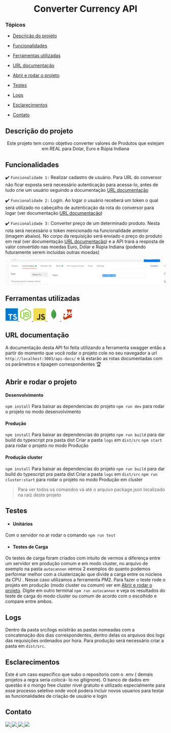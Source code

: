 
<h1 align="center">Converter Currency API </h1>

### Tópicos

- [Descrição do projeto](#descrição-do-projeto)

- [Funcionalidades](#funcionalidades)

- [Ferramentas utilizadas](#ferramentas-utilizadas)

- [URL documentação](#url-documentação)

- [Abrir e rodar o projeto](#abrir-e-rodar-o-projeto)

- [Testes](#testes)

- [Logs](#logs)

- [Esclarecimentos](#esclarecimentos)

- [Contato](#contato)

## Descrição do projeto

<p align="center">Este projeto tem como objetivo converter valores de Produtos que estejam em REAL para
Dolar, Euro e Rúpia Indiana</p>

## Funcionalidades

:heavy_check_mark: `Funcionalidade 1:` Realizar cadastro de usuário. Para URL do conversor não ficar exposta será necessário autenticação para acessa-lo, antes de tudo crie um usuário seguindo a documentação
[URL documentação](#url-documentação)

:heavy_check_mark: `Funcionalidade 2:` Login. Ao logar o usuário receberá um token o qual será utilizado no
cabeçalho de autenticação da  rota do conversor para logar (ver documentação [URL documentação](#url-documentação))

:heavy_check_mark: `Funcionalidade 3:` Converter preço de um determinado produto. Nesta rota será necessário o token mencionado na funcionalidade anterior (imagem abaixo). No corpo da requisição será enviado o preço do produto em real (ver documentação [URL documentação](#url-documentação)) e a API trará a resposta de valor convertido nas moedas Euro, Dólar e Rúpia Indiana (podendo futuramente serem incluídas outras moedas)

![Alt text](assets/token_postman.jpeg?raw=true "Token Postman")


###

## Ferramentas utilizadas

<a href="https://www.typescriptlang.org/" target="_blank"> <img src="https://raw.githubusercontent.com/devicons/devicon/master/icons/typescript/typescript-original.svg" alt="java" width="40" height="40"/> </a>       <a href="https://nodejs.org/en/docs/" target="_blank"> <img src="https://raw.githubusercontent.com/devicons/devicon/master/icons/nodejs/nodejs-original.svg" alt="java" width="40" height="40"/> </a>       <a href="https://developer.mozilla.org/pt-BR/docs/Web/JavaScript" target="_blank"> <img src="https://raw.githubusercontent.com/devicons/devicon/master/icons/javascript/javascript-original.svg" alt="java" width="40" height="40"/> </a>      <a href="https://www.mongodb.com/docs/" target="_blank"> <img src="assets/file_type_mongo_icon_130383.png" alt="java" width="40" height="40"/> </a>    <a href="https://jestjs.io/pt-BR/docs/configuration" target="_blank"> <img src="assets/file_type_jest_icon_130514.png" alt="java" width="40" height="40"/> </a>

###


## URL documentação

A documentação desta API foi feita utilizando a ferramenta swagger então a partir do momento que você rodar o
projeto cole no seu navegador a url `http://localhost:3003/api-docs/` e lá estarão as rotas documentadas com os
parâmetros e tipagem correspondentes  🏆

## Abrir e rodar o projeto


<h4>Desenvolvimento</h4>

`npm install` Para baixar as dependencias do projeto
`npm run dev` para rodar o projeto no modo desenvolvimento


<h4>Produção</h4>

`npm install` Para baixar as dependencias do projeto
`npm run build` para dar build do typescript pra pasta dist
 Criar a pasta `logs` em `dist/src`
`npm start` para rodar o projeto no modo Produção


<h4>Produção cluster</h4>

`npm install` Para baixar as dependencias do projeto
`npm run build` para dar build do typescript pra pasta dist
 Criar a pasta `logs` em `dist/src`
`npm run cluster:start` para rodar o projeto no modo Produção em cluster

>Para ver todos os comandos vá até o arquivo package.json localizado na raiz deste projeto

## Testes


- <h4>Unitários</h4>

 Com o servidor no ar rodar o comando `npm run test`


- <h4>Testes de Carga</h4>

 Os testes de carga foram criados com intuito de vermos a diferença entre um servidor em produção comum
e em modo cluster, no arquivo de exemplo na pasta `autocannon` vemos 2 exemplos do quanto podemos performar
melhor com a clusterização que divide a carga entre os núcleos da CPU . Nesse caso utilizamos a ferramenta
PM2. Para fazer o teste rode o projeto em produção (modo cluster ou comum)  ver em  [Abrir e rodar o projeto](#abrir-e-rodar-o-projeto). Digite em outro terminal `npm run autocannon` e veja os resultados do teste de
carga do modo cluster ou comum de acordo com o escolhido e compare entre ambos.

## Logs
 Dentro da pasta src/logs existirão as pastas nomeadas com a concatenação dos dias correspondentes,
dentro delas os arquivos dos logs das requisições ordenados por hora.
 Para produção será necessário criar a pasta em `dist/src`.

## Esclarecimentos
 Este é um caso especifico que subo o repositorio com o .env ( demais projetos a regra seria colocá- lo no
gitignore). O banco de dados em questão é o mongo free cluster nivel gratuito e utilizado especialmente para esse processo seletivo onde você podera incluir novos usuarios para testar as funcionalidades de criação de usuário e login

## Contato

<a href = "https://wa.me/5511992067272" >
<img src="https://img.shields.io/badge/WhatsApp-25D366?style=for-the-badge&logo=whatsapp&logoColor=white" />
</a>

<a href = "mailto:contato.tainararodrigues@gmail.com" >
<img src="https://img.shields.io/badge/Gmail-D14836?style=for-the-badge&logo=gmail&logoColor=white" />
</a>

<a href = "https://www.linkedin.com/in/thaynara-rodrigues-1276a719a/" >
<img src="https://img.shields.io/badge/LinkedIn-0077B5?style=for-the-badge&logo=linkedin&logoColor=white" />
</a>

<a href = "https://github.com/ThaynaraCR" >
<img src="https://img.shields.io/badge/GitHub-100000?style=for-the-badge&logo=github&logoColor=white" />
</a>

